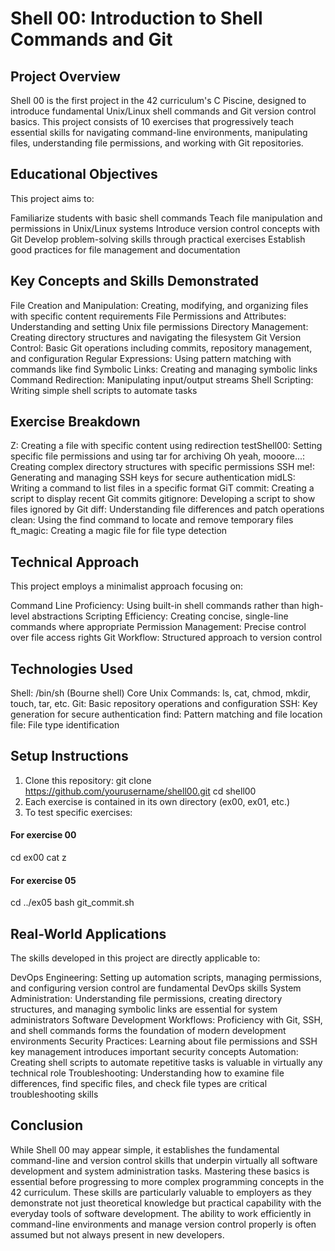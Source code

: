 # Shell 00: Introduction to Shell Commands and Git
## Project Overview
Shell 00 is the first project in the 42 curriculum's C Piscine, designed to introduce fundamental Unix/Linux shell commands and Git version control basics. This project consists of 10 exercises that progressively teach essential skills for navigating command-line environments, manipulating files, understanding file permissions, and working with Git repositories.
## Educational Objectives
This project aims to:

Familiarize students with basic shell commands
Teach file manipulation and permissions in Unix/Linux systems
Introduce version control concepts with Git
Develop problem-solving skills through practical exercises
Establish good practices for file management and documentation

## Key Concepts and Skills Demonstrated

File Creation and Manipulation: Creating, modifying, and organizing files with specific content requirements
File Permissions and Attributes: Understanding and setting Unix file permissions
Directory Management: Creating directory structures and navigating the filesystem
Git Version Control: Basic Git operations including commits, repository management, and configuration
Regular Expressions: Using pattern matching with commands like find
Symbolic Links: Creating and managing symbolic links
Command Redirection: Manipulating input/output streams
Shell Scripting: Writing simple shell scripts to automate tasks

## Exercise Breakdown

Z: Creating a file with specific content using redirection
testShell00: Setting specific file permissions and using tar for archiving
Oh yeah, mooore...: Creating complex directory structures with specific permissions
SSH me!: Generating and managing SSH keys for secure authentication
midLS: Writing a command to list files in a specific format
GiT commit: Creating a script to display recent Git commits
gitignore: Developing a script to show files ignored by Git
diff: Understanding file differences and patch operations
clean: Using the find command to locate and remove temporary files
ft_magic: Creating a magic file for file type detection

## Technical Approach
This project employs a minimalist approach focusing on:

Command Line Proficiency: Using built-in shell commands rather than high-level abstractions
Scripting Efficiency: Creating concise, single-line commands where appropriate
Permission Management: Precise control over file access rights
Git Workflow: Structured approach to version control

## Technologies Used

Shell: /bin/sh (Bourne shell)
Core Unix Commands: ls, cat, chmod, mkdir, touch, tar, etc.
Git: Basic repository operations and configuration
SSH: Key generation for secure authentication
find: Pattern matching and file location
file: File type identification

## Setup Instructions

1. Clone this repository:
git clone https://github.com/yourusername/shell00.git
cd shell00
2. Each exercise is contained in its own directory (ex00, ex01, etc.)
3. To test specific exercises:
#### For exercise 00
cd ex00
cat z

#### For exercise 05
cd ../ex05
bash git_commit.sh
## Real-World Applications
The skills developed in this project are directly applicable to:

DevOps Engineering: Setting up automation scripts, managing permissions, and configuring version control are fundamental DevOps skills
System Administration: Understanding file permissions, creating directory structures, and managing symbolic links are essential for system administrators
Software Development Workflows: Proficiency with Git, SSH, and shell commands forms the foundation of modern development environments
Security Practices: Learning about file permissions and SSH key management introduces important security concepts
Automation: Creating shell scripts to automate repetitive tasks is valuable in virtually any technical role
Troubleshooting: Understanding how to examine file differences, find specific files, and check file types are critical troubleshooting skills

## Conclusion
While Shell 00 may appear simple, it establishes the fundamental command-line and version control skills that underpin virtually all software development and system administration tasks. Mastering these basics is essential before progressing to more complex programming concepts in the 42 curriculum.
These skills are particularly valuable to employers as they demonstrate not just theoretical knowledge but practical capability with the everyday tools of software development. The ability to work efficiently in command-line environments and manage version control properly is often assumed but not always present in new developers.
